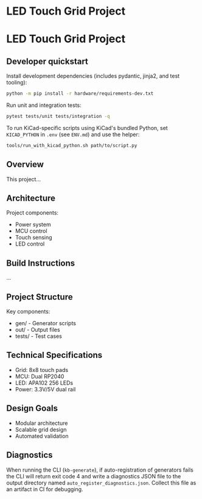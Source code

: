 # LED Touch Grid Project
# LED Touch Grid Project
## Developer quickstart

Install development dependencies (includes pydantic, jinja2, and test tooling):

```sh
python -m pip install -r hardware/requirements-dev.txt
```

Run unit and integration tests:

```sh
pytest tests/unit tests/integration -q
```

To run KiCad-specific scripts using KiCad's bundled Python, set `KICAD_PYTHON` in `.env` (see `ENV.md`) and use the helper:

```sh
tools/run_with_kicad_python.sh path/to/script.py
```

## Overview
This project...

## Architecture
Project components:
- Power system
- MCU control
- Touch sensing
- LED control

## Build Instructions
...


## Project Structure
Key components:
- gen/ - Generator scripts
- out/ - Output files
- tests/ - Test cases


## Technical Specifications
- Grid: 8x8 touch pads
- MCU: Dual RP2040
- LED: APA102 256 LEDs
- Power: 3.3V/5V dual rail


## Design Goals
- Modular architecture
- Scalable grid design
- Automated validation


## Diagnostics

When running the CLI (`kb-generate`), if auto-registration of generators
fails the CLI will return exit code 4 and write a diagnostics JSON file to
the output directory named `auto_register_diagnostics.json`. Collect this
file as an artifact in CI for debugging.


